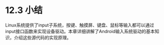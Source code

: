 # 12.3 小结

Linux系统提供了input子系统，按键、触摸屏、键盘、鼠标等输入都可以通过input接口函数来实现设备驱动。本章详细讲解了Android输入系统驱动的基本知识，介绍这些源代码的实现原理。
